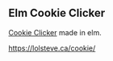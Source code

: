 ## Elm Cookie Clicker

[Cookie Clicker](http://orteil.dashnet.org/cookieclicker/) made in elm.

https://lolsteve.ca/cookie/
